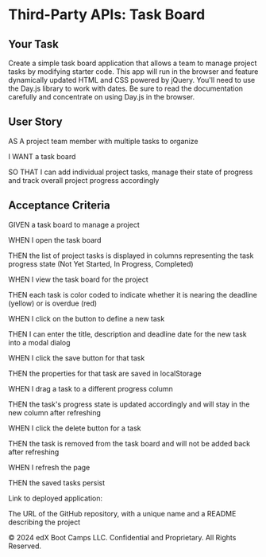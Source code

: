 # Third-Party APIs: Task Board

## Your Task
Create a simple task board application that allows a team to manage project tasks by modifying starter code. This app will run in the browser and feature dynamically updated HTML and CSS powered by jQuery.
You'll need to use the Day.js library to work with dates. Be sure to read the documentation carefully and concentrate on using Day.js in the browser.

## User Story

AS A project team member with multiple tasks to organize

I WANT a task board 

SO THAT I can add individual project tasks, manage their state of progress and track overall project progress accordingly



## Acceptance Criteria

GIVEN a task board to manage a project

WHEN I open the task board

THEN the list of project tasks is displayed in columns representing the task progress state (Not Yet Started, In Progress, Completed)

WHEN I view the task board for the project

THEN each task is color coded to indicate whether it is nearing the deadline (yellow) or is overdue (red)

WHEN I click on the button to define a new task

THEN I can enter the title, description and deadline date for the new task into a modal dialog

WHEN I click the save button for that task

THEN the properties for that task are saved in localStorage

WHEN I drag a task to a different progress column

THEN the task's progress state is updated accordingly and will stay in the new column after refreshing

WHEN I click the delete button for a task

THEN the task is removed from the task board and will not be added back after refreshing

WHEN I refresh the page

THEN the saved tasks persist



Link to deployed application: 



The URL of the GitHub repository, with a unique name and a README describing the project



© 2024 edX Boot Camps LLC. Confidential and Proprietary. All Rights Reserved.
